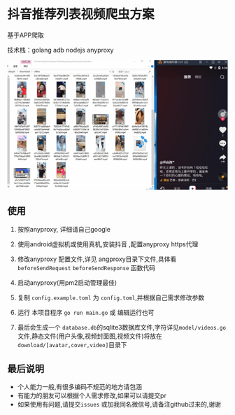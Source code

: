 # 抖音推荐列表视频爬虫方案

基于APP爬取

技术栈：golang adb nodejs anyproxy

![](example.gif)

## 使用

1. 按照anyproxy, 详细请自己google

1. 使用android虚拟机或使用真机,安装抖音 ,配置anyproxy https代理

1. 修改anyproxy 配置文件,详见 angproxy目录下文件,具体看`beforeSendRequest` `beforeSendResponse` 函数代码

1. 启动anyproxy(用pm2启动管理最佳)

1. 复制 `config.example.toml` 为 `config.toml`,并根据自己需求修改参数

1. 运行 本项目程序 `go run main.go` 或 编辑运行也可

1. 最后会生成一个 `database.db`的sqlite3数据库文件,字符详见`model/videos.go`文件,静态文件(用户头像,视频封面图,视频文件)将放在`download/[avatar,cover,video]`目录下

## 最后说明

- 个人能力一般,有很多编码不规范的地方请包涵
- 有能力的朋友可以根据个人需求修改,如果可以请提交pr
- 如果使用有问题,请提交`issues` 或加我同名微信号,请备注github过来的,谢谢

